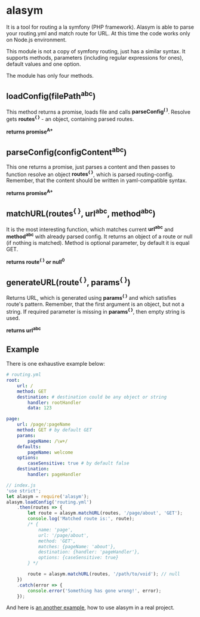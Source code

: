 # alasym
It is a tool for routing a la symfony (PHP framework). Alasym is able to parse your routing.yml and match route for URL. At this time the code works only on Node.js environment.

This module is not a copy of symfony routing, just has a similar syntax. It supports methods, parameters (including regular expressions for ones), default values and one option.

The module has only four methods.
## loadConfig(filePath<sup>abc</sup>)
This method returns a promise, loads file and calls **parseConfig<sup>( )</sup>**. Resolve gets **routes<sup>{ }</sup>** - an object, containing parsed routes.

**returns promise<sup>A+</sup>**

## parseConfig(configContent<sup>abc</sup>)
This one returns a promise, just parses a content and then passes to function resolve an object **routes<sup>{ }</sup>**, which is parsed routing-config. Remember, that the content should be written in yaml-compatible syntax.

**returns promise<sup>A+</sup>**

## matchURL(routes<sup>{ }</sup>, url<sup>abc</sup>, method<sup>abc</sup>)
It is the most interesting function, which matches current **url<sup>abc</sup>** and **method<sup>abc</sup>** with already parsed config. It returns an object of a route or null (if nothing is matched). Method is optional parameter, by default it is equal GET.

**returns route<sup>{ }</sup> or null<sup>0</sup>**

## generateURL(route<sup>{ }</sup>, params<sup>{ }</sup>)
Returns URL, which is generated using **params<sup>{ }</sup>** and which satisfies route's pattern. Remember, that the first argument is an object, but not a string. If required parameter is missing in **params<sup>{ }</sup>**, then empty string is used.

**returns url<sup>abc</sup>**

## Example
There is one exhaustive example below:
```yaml
# routing.yml
root:
    url: /
    method: GET
    destination: # destination could be any object or string
        handler: rootHandler
        data: 123

page:
    url: /page/:pageName
    method: GET # by default GET
    params:
        pageName: /\w+/
    defaults:
        pageName: welcome
    options:
        caseSensitive: true # by default false
    destination:
        handler: pageHandler
```
```javascript
// index.js
'use strict';
let alasym = require('alasym');
alasym.loadConfig('routing.yml')
    .then(routes => {
        let route = alasym.matchURL(routes, '/page/about', 'GET');
        console.log('Matched route is:', route);
        /* {
            name: 'page',
            url: '/page/about',
            method: 'GET',
            matches: {pageName: 'about'},
            destination: {handler: 'pageHandler'},
            options: {caseSensitive: true}
        } */

        route = alasym.matchURL(routes, '/path/to/void'); // null
    })
    .catch(error => {
        console.error('Something has gone wrong!', error);
    });
```
And here is [an another example](https://github.com/Enet/demo-es2015), how to use alasym in a real project.
